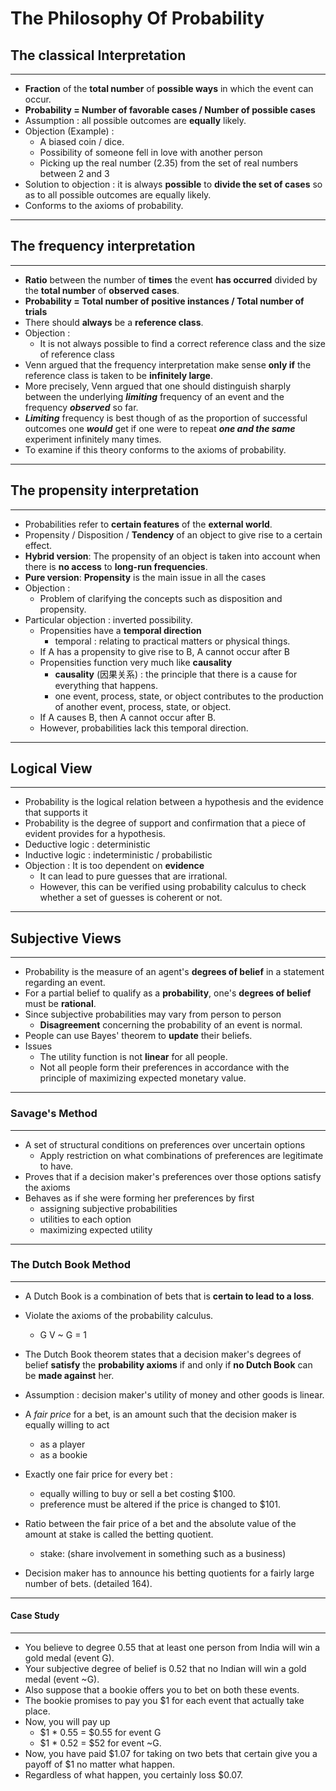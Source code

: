 # The Philosophy Of Probability

## The classical Interpretation

------

-  **Fraction** of the **total number** of **possible ways** in which the event can occur.
- **Probability = Number of favorable cases / Number of possible cases** 
- Assumption : all possible outcomes are **equally** likely.
- Objection (Example) :
  - A biased coin / dice.
  - Possibility of someone fell in love with another person
  - Picking up the real number (2.35) from the set of real numbers between 2 and 3
- Solution to objection : it is always **possible** to **divide the set of cases** so as to all possible outcomes are equally likely.
- Conforms to the axioms of probability.

------

## The frequency interpretation

------

- **Ratio** between the number of **times** the event **has occurred** divided by the **total number** of **observed cases**.
- **Probability = Total number of positive instances / Total number of trials**
- There should **always** be a **reference class**.
- Objection :
  - It is not always possible to find a correct reference class and the size of reference class
- Venn argued that the frequency interpretation make sense **only if** the reference class is taken to be **infinitely large**.
- More precisely, Venn argued that one should distinguish sharply between the underlying ***limiting*** frequency of an event and the frequency ***observed*** so far.
- ***Limiting*** frequency is best though of as the proportion of successful outcomes one ***would*** get if one were to repeat ***one and the same*** experiment infinitely many times.
- To examine if this theory conforms to the axioms of probability.

------

## The propensity interpretation

------

- Probabilities refer to **certain features** of the **external world**.
- Propensity / Disposition / **Tendency** of an object to give rise to a certain effect.
- **Hybrid version**: The propensity of an object is taken into account when there is **no access** to **long-run frequencies**.
- **Pure version**: **Propensity** is the main issue in all the cases
- Objection : 
  - Problem of clarifying the concepts such as disposition and propensity.
- Particular objection : inverted possibility.
  - Propensities have a **temporal direction**
    - temporal : relating to practical matters or physical things.
  - If A has a propensity to give rise to B, A cannot occur after B
  - Propensities function very much like **causality**
    - **causality**  (因果关系) : the principle that there is a cause for everything that happens.
    - one event, process, state, or object contributes to the production of another event, process, state, or object.
  - If A causes B, then A cannot occur after B.
  - However, probabilities lack this temporal direction.

------

## Logical View

---

- Probability is the logical relation between a hypothesis and the evidence that supports it
- Probability is the degree of support and confirmation that a piece of evident provides for a hypothesis.
- Deductive logic : deterministic
- Inductive logic : indeterministic / probabilistic
- Objection : It is too dependent on **evidence**
  - It can lead to pure guesses that are irrational.
  - However, this can be verified using probability calculus to check whether a set of guesses is coherent or not.

---

## Subjective Views

------

- Probability is the measure of an agent's **degrees of belief** in a statement regarding an event.
- For a partial belief to qualify as a **probability**, one's **degrees of belief** must be **rational**.
- Since subjective probabilities may vary from person to person
  - **Disagreement** concerning the probability of an event is normal.
- People can use Bayes' theorem to **update** their beliefs.
- Issues
  - The utility function is not **linear** for all people. 
  -  Not all people form their preferences in accordance with the principle of maximizing expected monetary value.

------

### Savage's Method

------

- A set of structural conditions on preferences over uncertain options
  - Apply restriction on what combinations of preferences are legitimate to have.
- Proves that if a decision maker's preferences over those options satisfy the axioms
- Behaves as if she were forming her preferences by first
  - assigning subjective probabilities
  - utilities to each option
  - maximizing expected utility

------

### The Dutch Book Method

------

- A Dutch Book is a combination of bets that is **certain to lead to a loss**.
- Violate the axioms of the probability calculus.
  - G V ~ G = 1
- The Dutch Book theorem states that a decision maker's degrees of belief **satisfy** the **probability axioms** if and only if **no Dutch Book** can be **made against** her.

- Assumption : decision maker's utility of money and other goods is linear.
- A *fair price* for a bet, is an amount such that the decision maker is equally willing to act
  -  as a player
  - as a bookie
- Exactly one fair price for every bet :
  - equally willing to buy or sell a bet costing $100.
  - preference must be altered if the price is changed to $101.
- Ratio between the fair price of a bet and the absolute value of the amount at stake is called the betting quotient.
  - stake: (share involvement in something such as a business)
- Decision maker has to announce his betting quotients for a fairly large number of bets. (detailed 164).

------

#### Case Study

------

- You believe to degree 0.55 that at least one person from India will win a gold medal (event G).
- Your subjective degree of belief is 0.52 that no Indian will win a gold medal (event ~G).
- Also suppose that a bookie offers you to bet on both these events.
- The bookie promises to pay you $1 for each event that actually take place.
- Now, you will pay up
  - \$1 * 0.55 = \$0.55 for event G
  -  \$1 * 0.52 = \$52 for event ~G.
- Now, you have paid \$1.07 for taking on two bets that certain give you a payoff of \$1 no matter what happen.
- Regardless of what happen, you certainly loss \$0.07.